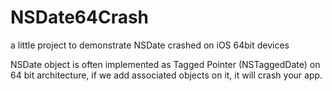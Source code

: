 NSDate64Crash
=============

a little project to demonstrate NSDate crashed on iOS 64bit devices

NSDate object is often implemented as Tagged Pointer (NSTaggedDate) on 64 bit architecture, if we add associated objects on it, it will crash your app.
